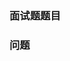 <!--
hzfe-questions-and-answers:
  本库由HZFE成员以及热心可爱的IFE群员共同维护。
  面试题目来源于HZFE以及IFE(目前都是前端为主)。
  题目由成员们业余时间填坑完成，因此不接受开issue催更。
  也不接受开issue申请添加面试题目 || 无关知识点答疑。

issue:
  *  对[已完成]的[某道题]有[疑问]
  *  对[已完成]的[某道题]有[疑问]
  *  对[已完成]的[某道题]有[疑问]
  
contact:
  无关以上三点(长得一样的)条件的问题请不要开issue
  可以联系 akiq2016@gmail.com
-->

### 面试题题目 ###

### 问题 ###

